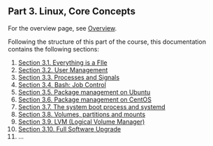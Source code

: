 
## Part 3. Linux, Core Concepts

For the overview page, see [Overview](./overview.md).

Following the structure of this part of the course, this documentation contains the following sections:
1. [Section 3.1. Everything is a FIle](./section-3-1-everything-is-a-file.md)
2. [Section 3.2. User Management](./section-3-2-user-management.md)
3. [Section 3.3. Processes and Signals](./section-3-3-processes-and-signals.md)
4. [Section 3.4. Bash: Job Control](./section-3-4-bash-job-control.md)
5. [Section 3.5. Package management on Ubuntu](./section-3-5-package-management-on-ubuntu.md)
6. [Section 3.6. Package management on CentOS](./section-3-6-package-management-on-centos.md)
7. [Section 3.7. The system boot process and systemd](./section-3-7-the-system-boot-process-and-systemd.md)
8. [Section 3.8. Volumes, partitions and mounts](./section-3-8-volumes-partitions-and-mounts.md)
9. [Section 3.9. LVM (Logical Volume Manager)](./section-3-9-lvm.md)
10. [Section 3.10. Full Software Upgrade](./section-3-10-full-software-upgrade.md)
11. ...
